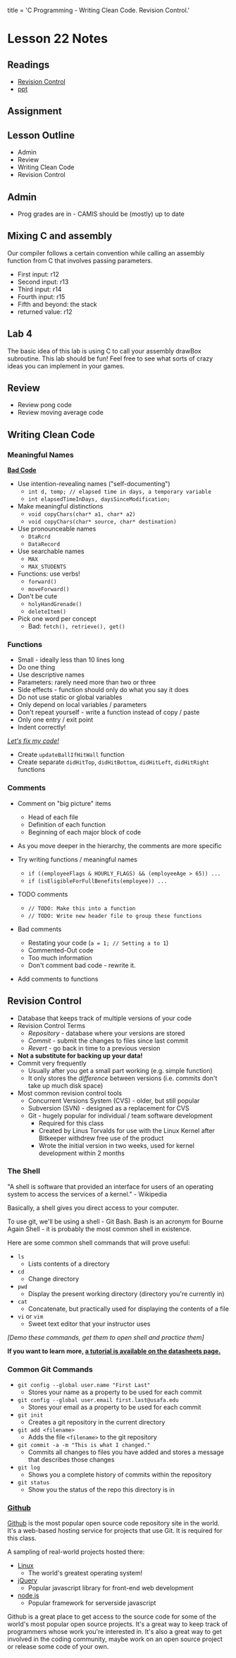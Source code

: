 title = 'C Programming - Writing Clean Code.  Revision Control.'

# Lesson 22 Notes

## Readings
- [Revision Control](https://en.wikipedia.org/wiki/Revision_control)
- [ppt](Lsn22.pptx)

## Assignment

## Lesson Outline
- Admin
- Review
- Writing Clean Code
- Revision Control

## Admin

- Prog grades are in - CAMIS should be (mostly) up to date

## Mixing C and assembly

Our compiler follows a certain convention while calling an assembly function from C that involves passing parameters.  
- First input: r12
- Second input: r13
- Third input: r14
- Fourth input: r15
- Fifth and beyond: the stack
- returned value: r12

## Lab 4

The basic idea of this lab is using C to call your assembly drawBox subroutine.  This lab should be fun!  Feel free to see what sorts of crazy ideas you can implement in your games.  


## Review

- Review pong code
- Review moving average code

## Writing Clean Code

### Meaningful Names

**[Bad Code](badCode.html)**

- Use intention-revealing names ("self-documenting")
    - `int d, temp; // elapsed time in days, a temporary variable`
    - `int elapsedTimeInDays, daysSinceModification;`
- Make meaningful distinctions
    - `void copyChars(char* a1, char* a2)`
    - `void copyChars(char* source, char* destination)`
- Use pronounceable names
    - `DtaRcrd`
    - `DataRecord`
- Use searchable names
    - `MAX`
    - `MAX_STUDENTS`
- Functions: use verbs!
    - `forward()`
    - `moveForward()`
- Don't be cute
    - `holyHandGrenade()`
    - `deleteItem()`
- Pick one word per concept
    - Bad: `fetch(), retrieve(), get()`

### Functions

- Small - ideally less than 10 lines long
- Do one thing
- Use descriptive names
- Parameters: rarely need more than two or three
- Side effects - function should only do what you say it does
- Do not use static or global variables
- Only depend on local variables / parameters
- Don't repeat yourself - write a function instead of copy / paste
- Only one entry / exit point
- Indent correctly!

*[Let's fix my code!](pong_c.html)*

- Create `updateBallIfHitWall` function
- Create separate `didHitTop`, `didHitBottom`, `didHitLeft`, `didHitRight` functions

### Comments

- Comment on "big picture" items
    - Head of each file
    - Definition of each function
    - Beginning of each major block of code
- As you move deeper in the hierarchy, the comments are more specific
- Try writing functions / meaningful names
    - `if ((employeeFlags & HOURLY_FLAGS) && (employeeAge > 65)) ...`
    - `if (isEligibleForFullBenefits(employee)) ...`
- TODO comments
    - `// TODO: Make this into a function`
    - `// TODO: Write new header file to group these functions`
- Bad comments
    - Restating your code (`a = 1; // Setting a to 1`)
    - Commented-Out code
    - Too much information
    - Don't comment bad code - rewrite it.

- Add comments to functions

## Revision Control

- Database that keeps track of multiple versions of your code
- Revision Control Terms
    - *Repository* - database where your versions are stored
    - *Commit* - submit the changes to files since last commit
    - *Revert* - go back in time to a previous version
- **Not a substitute for backing up your data!**
- Commit very frequently
    - Usually after you get a small part working (e.g. simple function)
    - It only stores the *difference* between versions (i.e. commits don't take up much disk space)
- Most common revision control tools
    - Concurrent Versions System (CVS) - older, but still popular
    - Subversion (SVN) - designed as a replacement for CVS
    - Git - hugely popular for individual / team software development
        - Required for this class
        - Created by Linus Torvalds for use with the Linux Kernel after Bitkeeper withdrew free use of the product
        - Wrote the initial version in two weeks, used for kernel development within 2 months

### The Shell

"A shell is software that provided an interface for users of an operating system to access the services of a kernel." - Wikipedia

Basically, a shell gives you direct access to your computer.

To use git, we'll be using a shell - Git Bash.  Bash is an acronym for Bourne Again Shell - it is probably the most common shell in existence.

Here are some common shell commands that will prove useful:

- `ls`
    - Lists contents of a directory
- `cd`
    - Change directory
- `pwd`
    - Display the present working directory (directory you're currently in)
- `cat`
    - Concatenate, but practically used for displaying the contents of a file
- `vi` or `vim`
    - Sweet text editor that your instructor uses

*[Demo these commands, get them to open shell and practice them]*

**If you want to learn more, [a tutorial is available on the datasheets page.](/382/datasheets)**


### Common Git Commands

- `git config --global user.name "First Last"`
    - Stores your name as a property to be used for each commit
- `git config --global user.email first.last@usafa.edu`
    - Stores your email as a property to be used for each commit
- `git init`
    - Creates a git repository in the current directory
- `git add <filename>`
    - Adds the file `<filename>` to the git repository
- `git commit -a -m "This is what I changed."`
    - Commits all changes to files you have added and stores a message that describes those changes
- `git log`
    - Shows you a complete history of commits within the repository
- `git status`
    - Show you the status of the repo this directory is in

### [Github](http://www.github.com)

[Github](http://www.github.com) is the most popular open source code repository site in the world.  It's a web-based hosting service for projects that use Git.  It is required for this class.

A sampling of real-world projects hosted there:

- [Linux](https://github.com/torvalds/linux)
    - The world's greatest operating system!
- [jQuery](https://github.com/jquery/jquery)
    - Popular javascript library for front-end web development
- [node,js](https://github.com/joyent/node)
    - Popular framework for serverside javascript

Github is a great place to get access to the source code for some of the world's most popular open source projects.  It's a great way to keep track of programmers whose work you're interested in.  It's also a great way to get involved in the coding community, maybe work on an open source project or release some code of your own.